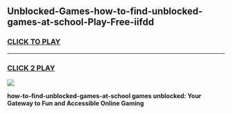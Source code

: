 
## Unblocked-Games-how-to-find-unblocked-games-at-school-Play-Free-iifdd
<h3>
<a href="https://premium76.site?title=how-to-find-unblocked-games-at-school&ref=22A">CLICK TO PLAY</a></h3>
<hr>

<h3>
<a href="https://premium76.site?title=how-to-find-unblocked-games-at-school&ref=22A">CLICK 2 PLAY</a>
  
</h3>

<a href="https://premium76.site?title=how-to-find-unblocked-games-at-school&ref=22A"><img src="https://clearcache.store/games.png"></a>


**how-to-find-unblocked-games-at-school games unblocked: Your Gateway to Fun and Accessible Online Gaming**
